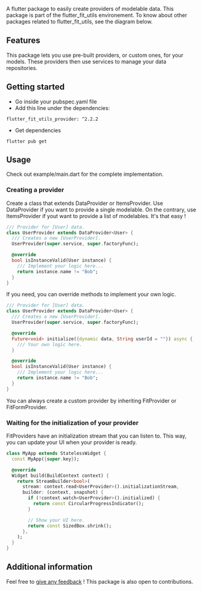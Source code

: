 A flutter package to easily create providers of modelable data.
This package is part of the flutter_fit_utils environement. To know about other packages related to flutter_fit_utils, see the diagram below.

## Features

This package lets you use pre-built providers, or custom ones, for your models. These providers then use services to manage your data repositories.

## Getting started

- Go inside your pubspec.yaml file
- Add this line under the dependencies:
```
flutter_fit_utils_provider: ^2.2.2
```
- Get dependencies
```
flutter pub get
```

## Usage

Check out example/main.dart for the complete implementation.

### Creating a provider
Create a class that extends DataProvider or ItemsProvider. Use DataProvider if you want to provide a single modelable. On the contrary, use ItemsProvider if yout want to provide a list of modelables. It's that easy !

```dart
/// Provider for [User] data.
class UserProvider extends DataProvider<User> {
  /// Creates a new [UserProvider].
  UserProvider(super.service, super.factoryFunc);

  @override
  bool isInstanceValid(User instance) {
    /// Implement your logic here...
    return instance.name != "Bob";
  }
}
```

If you need, you can override methods to implement your own logic.

```dart
/// Provider for [User] data.
class UserProvider extends DataProvider<User> {
  /// Creates a new [UserProvider].
  UserProvider(super.service, super.factoryFunc);

  @override
  Future<void> initialize({dynamic data, String userId = ""}) async {
    /// Your own logic here.
  }

  @override
  bool isInstanceValid(User instance) {
    /// Implement your logic here...
    return instance.name != "Bob";
  }
}
```

You can always create a custom provider by inheriting FitProvider or FitFormProvider.

### Waiting for the initialization of your provider
FitProviders have an initialization stream that you can listen to. This way, you can update your UI when your provider is ready.

```dart
class MyApp extends StatelessWidget {
  const MyApp({super.key});

  @override
  Widget build(BuildContext context) {
    return StreamBuilder<bool>(
      stream: context.read<UserProvider>().initializationStream,
      builder: (context, snapshot) {
        if (!context.watch<UserProvider>().initialized) {
          return const CircularProgressIndicator();
        }

        // Show your UI here.
        return const SizedBox.shrink();
      },
    );
  }
}
```

## Additional information

Feel free to [give any feedback](https://github.com/Vaistudio-dev/flutter_fit_utils_provider/issues) ! This package is also open to contributions.
